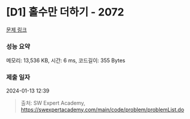 # [D1] 홀수만 더하기 - 2072 

[문제 링크](https://swexpertacademy.com/main/code/problem/problemDetail.do?contestProbId=AV5QSEhaA5sDFAUq) 

### 성능 요약

메모리: 13,536 KB, 시간: 6 ms, 코드길이: 355 Bytes

### 제출 일자

2024-01-13 12:39



> 출처: SW Expert Academy, https://swexpertacademy.com/main/code/problem/problemList.do